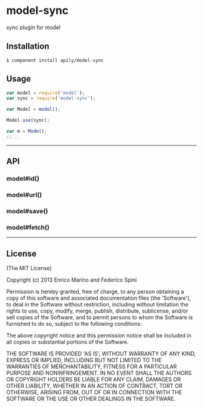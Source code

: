 # model-sync

sync plugin for model

## Installation

    $ component install apily/model-sync

## Usage

```js
var model = require('model');
var sync = require('model-sync');

var Model = model();

Model.use(sync);

var m = Mode();
//...
```

- - -

## API

### model#id()

### model#url()

### model#save()

### model#fetch()

- - -

## License

(The MIT License)

Copyright (c) 2013 Enrico Marino and Federico Spini

Permission is hereby granted, free of charge, to any person obtaining
a copy of this software and associated documentation files (the
'Software'), to deal in the Software without restriction, including
without limitation the rights to use, copy, modify, merge, publish,
distribute, sublicense, and/or sell copies of the Software, and to
permit persons to whom the Software is furnished to do so, subject to
the following conditions:

The above copyright notice and this permission notice shall be
included in all copies or substantial portions of the Software.

THE SOFTWARE IS PROVIDED 'AS IS', WITHOUT WARRANTY OF ANY KIND,
EXPRESS OR IMPLIED, INCLUDING BUT NOT LIMITED TO THE WARRANTIES OF
MERCHANTABILITY, FITNESS FOR A PARTICULAR PURPOSE AND NONINFRINGEMENT.
IN NO EVENT SHALL THE AUTHORS OR COPYRIGHT HOLDERS BE LIABLE FOR ANY
CLAIM, DAMAGES OR OTHER LIABILITY, WHETHER IN AN ACTION OF CONTRACT,
TORT OR OTHERWISE, ARISING FROM, OUT OF OR IN CONNECTION WITH THE
SOFTWARE OR THE USE OR OTHER DEALINGS IN THE SOFTWARE.
